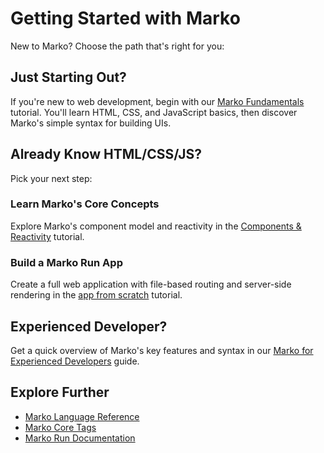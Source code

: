 # Getting Started with Marko

New to Marko? Choose the path that's right for you:

## Just Starting Out?

If you're new to web development, begin with our [Marko Fundamentals](./fundamentals.md) tutorial. You'll learn HTML, CSS, and JavaScript basics, then discover Marko's simple syntax for building UIs.

## Already Know HTML/CSS/JS?

Pick your next step:

### Learn Marko's Core Concepts

Explore Marko's component model and reactivity in the [Components & Reactivity](./components-and-reactivity.md) tutorial.

### Build a Marko Run App

Create a full web application with file-based routing and server-side rendering in the [app from scratch](./app-from-scratch.md) tutorial.

## Experienced Developer?

Get a quick overview of Marko's key features and syntax in our [Marko for Experienced Developers](./experienced-developers.md) guide.

## Explore Further

- [Marko Language Reference](../reference/language.md)
- [Marko Core Tags](../reference/core-tag.md)
- [Marko Run Documentation](../marko-run.md)
